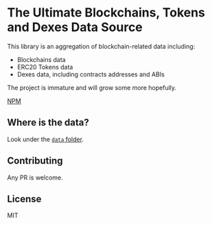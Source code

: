 # The Ultimate Blockchains, Tokens and Dexes Data Source

This library is an aggregation of blockchain-related data including:
- Blockchains data
- ERC20 Tokens data
- Dexes data, including contracts addresses and ABIs

The project is immature and will grow some more hopefully.

[NPM](https://www.npmjs.com/package/ultimate-token-list)

## Where is the data?

Look under the [`data` folder](https://github.com/dherault/ultimate-token-list/tree/main/data).

## Contributing

Any PR is welcome.

## License

MIT

